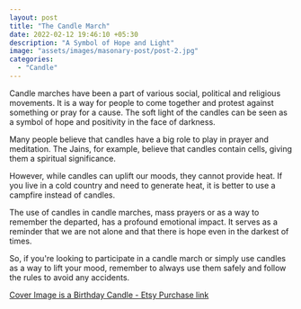 ```yaml
---
layout: post
title: "The Candle March"
date: 2022-02-12 19:46:10 +05:30
description: "A Symbol of Hope and Light"
image: "assets/images/masonary-post/post-2.jpg"
categories: 
  - "Candle"
---
```


Candle marches have been a part of various social, political and religious movements. It is a way for people to come together and protest against something or pray for a cause. The soft light of the candles can be seen as a symbol of hope and positivity in the face of darkness.

Many people believe that candles have a big role to play in prayer and meditation. The Jains, for example, believe that candles contain cells, giving them a spiritual significance.

However, while candles can uplift our moods, they cannot provide heat. If you live in a cold country and need to generate heat, it is better to use a campfire instead of candles.

The use of candles in candle marches, mass prayers or as a way to remember the departed, has a profound emotional impact. It serves as a reminder that we are not alone and that there is hope even in the darkest of times.

So, if you're looking to participate in a candle march or simply use candles as a way to lift your mood, remember to always use them safely and follow the rules to avoid any accidents.




<div class="col-12">
    <a class="btn btn-primary" target="blank" href="https://www.etsy.com/in-en/listing/1337173662/scented-holographic-candle-amber-candle?variation1=3228092615" type="submit">Cover Image is a Birthday Candle - Etsy Purchase link</a>
</div>